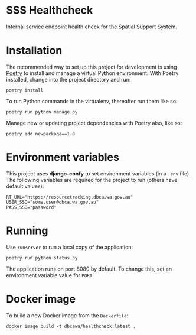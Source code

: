 # SSS Healthcheck

Internal service endpoint health check for the Spatial Support System.

# Installation

The recommended way to set up this project for development is using
[Poetry](https://python-poetry.org/docs/) to install and manage a virtual Python
environment. With Poetry installed, change into the project directory and run:

    poetry install

To run Python commands in the virtualenv, thereafter run them like so:

    poetry run python manage.py

Manage new or updating project dependencies with Poetry also, like so:

    poetry add newpackage==1.0

# Environment variables

This project uses **django-confy** to set environment variables (in a `.env` file).
The following variables are required for the project to run (others have
default values):

    RT_URL="https://resourcetracking.dbca.wa.gov.au"
    USER_SSO="some.user@dbca.wa.gov.au"
    PASS_SSO="password"

# Running

Use `runserver` to run a local copy of the application:

    poetry run python status.py

The application runs on port 8080 by default. To change this, set an environment
variable value for `PORT`.

# Docker image

To build a new Docker image from the `Dockerfile`:

    docker image build -t dbcawa/healthcheck:latest .
